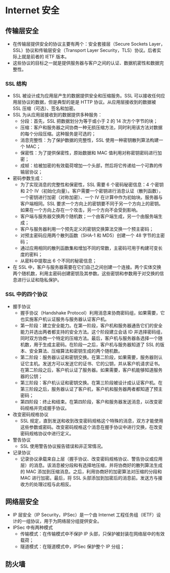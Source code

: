 # Internet 安全

## 传输层安全
- 在传输层提供安全的协议主要有两个：安全套接层（Secure Sockets Layer，SSL）协议和传输层安全（Transport Layer Security，TLS）协议。后者实际上就是前者的 IETF 版本。
- 这些协议的目标之一就是提供服务器与客户之间的认证、数据机密性和数据完整性。

### SSL 结构
- SSL 被设计成为应用层产生的数据提供安全和压缩服务。SSL 可以接收任何应用层协议的数据，但是典型的是是 HTTP 协议。从应用层接收到的数据被 SSL 压缩（可选）、签名和加密。
- SSL 为从应用层接收到的数据提供多种服务：
  - 分段：首先，SSL 把数据划分为等于或小于 2 的 14 次方个字节的块；
  - 压缩：客户和服务器之间协商一种无损压缩方法，同时利用该方法对数据的每个分段压缩。这种服务是可选的；
  - 消息完整性：为了保护数据的完整性，SSL 使用一种密钥散列算法构建一个 MAC；
  - 保密性：为了提供保密性，原始数据和 MAC 值利用对称密钥密码进行加密；
  - 成帧：给被加密的有效载荷增加一个头部，然后将它传递给一个可靠的传输层协议；
- 密码参数生成：
  - 为了实现消息的完整性和保密性，SSL 需要 6 个密码秘密信息：4 个密钥和 2个 IV（初始化向量）。客户需要一个密钥进行消息认证（散列函数），一个密钥进行加密（对称加密）、一个 IV 在计算中作为初始块。服务器与客户端相同。SSL 要求一个方向上的密钥要不同于另一个方向上的密钥。如果在一个方向上存在一个攻击，另一个方向不会受到影响。
  - 客户端与服务器交换两个随机数；一个由客户端生成，另一个由服务端生成；
  - 客户与服务器利用一个预先定义的密钥交换算法交换一个预主密码；
  - 对预主密码应用两个散列函数（SHA-1 和 MD5）创建一个 48 字节的主密码；
  - 通过应用相同的散列函数集和增加不同的常数，主密码可用于构建可变长度的密料；
  - 从密料中提取出 6 个不同的秘密信息；
- 在 SSL 中，客户与服务器需要在它们自己之间创建一个连接。两个实体交换两个随机数，利用主密码创建密钥及其参数。这些密钥和参数用于对交换的信息进行认证和隐私保护。

### SSL 中的四个协议
- 握手协议
  - 握手协议（Handshake Protocol）利用消息来协商密码组，如果需要，它也实施客户机认证服务与服务器认证客户机。
  - 第一阶段：建立安全能力。在第一阶段，客户机和服务器通告它们的安全能力并选出两者都支持的安全方法。这个阶段建立会话 ID 并选择密码组，同时双方协商一个特定的压缩方法。最后，客户机与服务器各选择一个随机数，用于生成主密码。在阶段一之后，客户机与服务器知道了 SSL 的版本、安全算法、压缩算法和密钥生成的两个随机数。
  - 第二阶段：服务器认证和密钥交换。在第二阶段，如果需要，服务器则认证它主机。发送方可以发送它的证书、它的公钥，并从客户机请求证书。在第二阶段之后，客户机认证了服务器。如果需要，客户机能够知道服务器的公钥；
  - 第三阶段：客户机认证和密钥交换。在第三阶段被设计成认证客户机。在第三阶段之后，服务器认证了客户机，客户机和服务器两者都知道了预主密码；
  - 第四阶段：终止和结束。在第四阶段，客户和服务器发送消息，以改变密码规格并完成握手协议。
- 改变密码规格协议
  - SSL 规定，直到发送和收到改变密码规格这个特殊的消息，双方才能使用这些参数或密码。改变密码规格这个消息在握手协议中进行交换，在改变密码规格协议中进行定义。
- 警告协议
  - SSL 使用警告协议报告错误和非正常情况。
- 记录协议
  - 记录协议承载来自上层（握手协议、改变密码规格协议、警告协议或应用层）的消息。该消息被分段和有选择地压缩，并将协商好的散列算法生成的 MAC 添加到压缩消息。之后，利用协商好的加密算法对压缩的分段和 MAC 进行加密。最后，将 SSL 头部添加到加密后的消息前。发送方与接收方的处理过程与此相反。

## 网络层安全
- IP 层安全（IP Security，IPSec）是一个由 Internet 工程任务组（IETF）设计的一组协议，用于为网络层分组提供安全。
- IPSec 中有两种模式
  - 传输模式：在传输模式中不保护 IP 头部，只保护被封装在网络层中的有效载荷；
  - 隧道模式：在隧道模式中，IPSec 保护整个 IP 分组；

## 防火墙